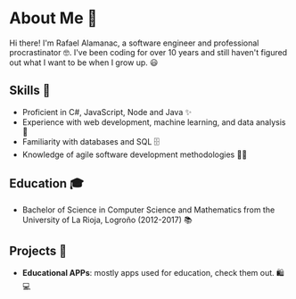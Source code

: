 # About Me 🐌

Hi there! I'm Rafael Alamanac, a software engineer and professional procrastinator 🤓. I've been coding for over 10 years and still haven't figured out what I want to be when I grow up. 😃

## Skills 💪

- Proficient in C#, JavaScript, Node and Java ✨
- Experience with web development, machine learning, and data analysis 🔬
- Familiarity with databases and SQL 🗄️
- Knowledge of agile software development methodologies 🧑‍💼

## Education 🎓

- Bachelor of Science in Computer Science and Mathematics from the University of La Rioja, Logroño (2012-2017) 📚

## Projects 🚀

- **Educational APPs**: mostly apps used for education, check them out. 🛍️💻


